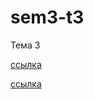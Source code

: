 # sem3-t3
Тема 3

[ссылка](https://repl.it/@IeghorStrizhov/Sem3Tema3)

[ссылка](https://repl.it/@IeghorStrizhov/Sem3tem3#main.py)

